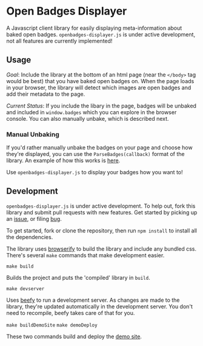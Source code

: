 # Open Badges Displayer
A Javascript client library for easily displaying meta-information about baked open badges. `openbadges-displayer.js` is under active development, not all features are currently implemented!

## Usage

_Goal_: Include the library at the bottom of an html page (near the `</body>` tag would be best) that you have baked open badges on. When the page loads in your browser, the library will detect which images are open badges and add their metadata to the page.

_Current Status_: If you include the libary in the page, badges will be unbaked and included in `window.badges` which you can explore in the browser console. You can also manually unbake, which is described next.

### Manual Unbaking

If you'd rather manually unbake the badges on your page and choose how they're displayed, you can use the `ParseBadges(callback)` format of the library. An example of how this works is [here](https://github.com/cmcavoy/openbadges-displayer.js/blob/master/resources/demoApp.js).

Use `openbadges-displayer.js` to display your badges how you want to!

## Development

`openbadges-displayer.js` is under active development. To help out, fork this library and submit pull requests with new features. Get started by picking up an [issue](http://github.com/cmcavoy/openbadges-displayer.js/issues), or filing [bug](http://github.com/cmcavoy/openbadges-displayer.js/issues).

To get started, fork or clone the repository, then run `npm install` to install all the dependencies.

The library uses [browserify](http://browserify.org/) to build the library and include any bundled css. There's several `make` commands that make development easier.

`make build`

Builds the project and puts the 'compiled' library in `build`.

`make devserver`

Uses [beefy](http://didact.us/beefy/) to run a development server. As changes are made to the library, they're updated automatically in the development server. You don't need to recompile, beefy takes care of that for you.

`make buildDemoSite` `make demoDeploy`

These two commands build and deploy the [demo site](http://cmcavoy.github.io/openbadges-displayer.js/).